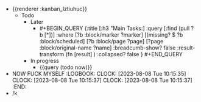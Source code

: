 - {{renderer :kanban_lztiuhuc}}
	- Todo
		- Later
			- #+BEGIN_QUERY
			  {:title [:h3 "Main Tasks:]
			  :query [:find (pull ?b [*])]
			  :where
			  [?b :block/marker ?marker]
			  [(missing? $ ?b :block/scheduled]
			  [?b :block/page ?page]
			  [?page :block/original-name ?name]
			  :breadcumb-show? false
			  :result-transform (fn [result]
			  )
			  :collapsed? false
			  }
			  #+END_QUERY
		- In progress
			- {{query (todo now)}}
- NOW FUCK MYSELF
  :LOGBOOK:
  CLOCK: [2023-08-08 Tue 10:15:35]
  CLOCK: [2023-08-08 Tue 10:15:37]
  CLOCK: [2023-08-08 Tue 10:15:37]
  :END:
- /k